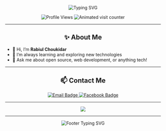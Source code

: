 <!-- Centered Welcome and Name -->
<p align="center">
  <img src="https://readme-typing-svg.demolab.com?font=Fira+Code&duration=2500&pause=600&color=F76F03&center=true&vCenter=true&width=440&lines=Welcome+to+Rabiul's+GitHub!;Open+Source+Enthusiast+%7C+Lifelong+Learner" alt="Typing SVG" />
</p>

<!-- Profile Views - Updated with Modern Style and Animation -->
<p align="center">
  <!-- Komarev Badge with enhanced gradient color -->
  <img src="https://komarev.com/ghpvc/?username=rabiul-choukidar&color=ff69b4&label=PROFILE+VIEWS&style=flat-square" alt="Profile Views" />
  <!-- Alternative: Animated Counter (Shields.io, playful style) -->
  <img src="https://badges.pufler.dev/visits/rabiul-choukidar/rabiul-choukidar?color=blueviolet&logo=github&label=Visitors" alt="Animated visit counter" />
</p>

---

<!-- About Section with simple icons -->
<h2 align="center">✨ About Me</h2>
<ul>
  <li>👋 Hi, I’m <b>Rabiul Choukidar</b></li>
  <li>🌱 I’m always learning and exploring new technologies</li>
  <li>💬 Ask me about open source, web development, or anything tech!</li>
</ul>

---

<!-- Contact Section -->
<h2 align="center">📫 Contact Me</h2>
<p align="center">
  <a href="mailto:rabiulchoukidar@gmail.com">
    <img src="https://img.shields.io/badge/Email-rabiulchoukidar@gmail.com-red?style=for-the-badge&logo=gmail&logoColor=white" alt="Email Badge"/>
  </a>
  <a href="https://www.facebook.com/rabiulchoukider" target="_blank">
    <img src="https://img.shields.io/badge/Facebook-1877F2?style=for-the-badge&logo=facebook&logoColor=white" alt="Facebook Badge"/>
  </a>
</p>

---

<!-- Socials and Contact (add/modify as needed) -->
<p align="center">
  <a href="https://github.com/rabiul-choukidar">
    <img src="https://img.shields.io/github/followers/rabiul-choukidar?label=GitHub&style=for-the-badge&color=24292e&logo=github" />
  </a>
  <!-- Add more socials if you want -->
</p>

---

<!-- Footer -->
<p align="center">
  <img src="https://readme-typing-svg.demolab.com?font=Fira+Code&duration=2000&pause=500&color=F76F03&center=true&vCenter=true&width=380&lines=Thank+you+for+visiting!;Have+a+great+day!+%F0%9F%98%8A" alt="Footer Typing SVG" />
</p>
